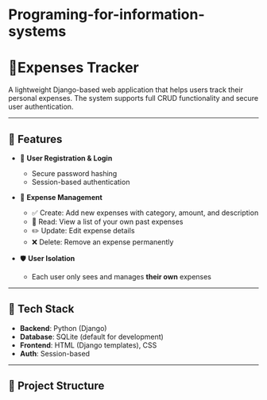# Programing-for-information-systems
# 💸Expenses Tracker

A lightweight Django-based web application that helps users track their personal expenses. The system supports full CRUD functionality and secure user authentication.

---

## 🚀 Features

- 👤 **User Registration & Login**
  - Secure password hashing
  - Session-based authentication

- 🧾 **Expense Management**
  - ✅ Create: Add new expenses with category, amount, and description
  - 📄 Read: View a list of your own past expenses
  - ✏️ Update: Edit expense details
  - ❌ Delete: Remove an expense permanently

- 🛡️ **User Isolation**
  - Each user only sees and manages **their own** expenses

---

## 📂 Tech Stack

- **Backend**: Python (Django)
- **Database**: SQLite (default for development)
- **Frontend**: HTML (Django templates), CSS
- **Auth**: Session-based

---

## 📌 Project Structure

